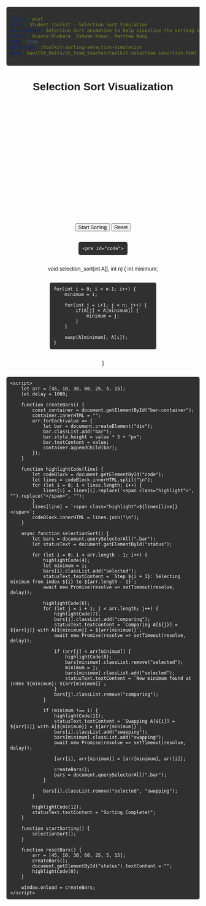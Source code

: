 ```yaml
---
layout: post 
title: Student Toolkit - Selection Sort Simulation
description: Selection Sort animation to help visualize the sorting algorithm; meant to pair with student_toolkit sorting part 1 team teach lesson
author: Anusha Khobare, Eshaan Kumar, Matthew Wang
hide: true
permalink: /toolkit-sorting-selection-simulation
menu: nav/CSA_Units/ds_team_teaches/toolkit-selection-insertion.html
---
```

<html lang="en">
<head>
    <meta charset="UTF-8">
    <meta name="viewport" content="width=device-width, initial-scale=1.0">
    <title>Selection Sort Visualization</title>
    <style>
        body {
            text-align: center;
            font-family: Arial, sans-serif;
        }
        .container {
            display: flex;
            justify-content: center;
            align-items: flex-end;
            height: 300px;
            margin: 20px auto;
            gap: 5px;
        }
        .bar {
            width: 30px;
            background-color: steelblue;
            text-align: center;
            color: white;
            font-size: 14px;
            transition: 0.5s;
        }
        .selected {
            background-color: orange !important;
        }
        .comparing {
            background-color: yellow !important;
        }
        .swapping {
            background-color: red !important;
        }
        pre {
            text-align: left;
            display: inline-block;
            padding: 10px;
            border-radius: 5px;
            background-color: rgb(48, 48, 48)!important; /* Dark gray background */
            color: white; /* Ensure text is visible */
            font-size: 14px;
            overflow-x: auto; /* Allow horizontal scrolling if needed */
        }
        .highlight {
            background-color: yellow !important; /* Highlight background */
            color: black !important; /* Ensure highlighted text is visible */
            font-weight: bold;
        }
    </style>
</head>
<body>
    <h1>Selection Sort Visualization</h1>
    <div class="container" id="bar-container"></div>
    <button onclick="startSorting()">Start Sorting</button>
    <button onclick="resetBars()">Reset</button>
    <p id="status"></p>

    <pre id="code">
void selection_sort(int A[], int n) {
    int minimum; 

    for(int i = 0; i < n-1; i++) {  
        minimum = i;  
        
        for(int j = i+1; j < n; j++) {  
            if(A[j] < A[minimum]) {  
                minimum = j;  
            }
        }  

        swap(A[minimum], A[i]);  
    }  
}
    </pre>

    <script>
        let arr = [45, 10, 30, 60, 25, 5, 15];
        let delay = 1000;

        function createBars() {
            const container = document.getElementById("bar-container");
            container.innerHTML = "";
            arr.forEach(value => {
                let bar = document.createElement("div");
                bar.classList.add("bar");
                bar.style.height = value * 5 + "px";
                bar.textContent = value;
                container.appendChild(bar);
            });
        }

        function highlightCode(line) {
            let codeBlock = document.getElementById("code");
            let lines = codeBlock.innerHTML.split("\n");
            for (let i = 0; i < lines.length; i++) {
                lines[i] = lines[i].replace('<span class="highlight">', "").replace("</span>", "");  
            }
            lines[line] = `<span class="highlight">${lines[line]}</span>`;
            codeBlock.innerHTML = lines.join("\n");
        }

        async function selectionSort() {
            let bars = document.querySelectorAll(".bar");
            let statusText = document.getElementById("status");

            for (let i = 0; i < arr.length - 1; i++) {
                highlightCode(4); 
                let minimum = i;
                bars[i].classList.add("selected");
                statusText.textContent = `Step ${i + 1}: Selecting minimum from index ${i} to ${arr.length - 1}`;
                await new Promise(resolve => setTimeout(resolve, delay));

                highlightCode(6);
                for (let j = i + 1; j < arr.length; j++) {
                    highlightCode(7);
                    bars[j].classList.add("comparing");
                    statusText.textContent = `Comparing A[${j}] = ${arr[j]} with A[${minimum}] = ${arr[minimum]}`;
                    await new Promise(resolve => setTimeout(resolve, delay));

                    if (arr[j] < arr[minimum]) {
                        highlightCode(8);
                        bars[minimum].classList.remove("selected");
                        minimum = j;
                        bars[minimum].classList.add("selected");
                        statusText.textContent = `New minimum found at index ${minimum}: ${arr[minimum]}`;
                    }
                    bars[j].classList.remove("comparing");
                }

                if (minimum !== i) {
                    highlightCode(11);
                    statusText.textContent = `Swapping A[${i}] = ${arr[i]} with A[${minimum}] = ${arr[minimum]}`;
                    bars[i].classList.add("swapping");
                    bars[minimum].classList.add("swapping");
                    await new Promise(resolve => setTimeout(resolve, delay));

                    [arr[i], arr[minimum]] = [arr[minimum], arr[i]];

                    createBars();
                    bars = document.querySelectorAll(".bar");
                }

                bars[i].classList.remove("selected", "swapping");
            }

            highlightCode(12);
            statusText.textContent = "Sorting Complete!";
        }

        function startSorting() {
            selectionSort();
        }

        function resetBars() {
            arr = [45, 10, 30, 60, 25, 5, 15];
            createBars();
            document.getElementById("status").textContent = "";
            highlightCode(0);
        }

        window.onload = createBars;
    </script>
</body>
</html>
